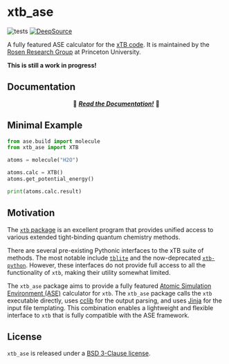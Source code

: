 # xtb_ase

![tests](https://github.com/quantum-accelerators/xtb_ase/actions/workflows/tests.yaml/badge.svg)
[![DeepSource](https://app.deepsource.com/gh/Quantum-Accelerators/xtb_ase.svg/?label=active+issues&show_trend=false&token=Gi9aDc7Mwq1l-tm5HOYETbEt)](https://app.deepsource.com/gh/Quantum-Accelerators/xtb_ase/)

A fully featured ASE calculator for the [xTB code](https://xtb-docs.readthedocs.io/en/latest/). It is maintained by the [Rosen Research Group](https://rosen.cbe.princeton.edu/) at Princeton University.

**This is still a work in progress!**

## Documentation

<p align="center">
  📖 <a href="https://quantum-accelerators.github.io/xtb_ase/"><b><i>Read the Documentation!</i></b></a> 📖
</p>

## Minimal Example

```python
from ase.build import molecule
from xtb_ase import XTB

atoms = molecule("H2O")

atoms.calc = XTB()
atoms.get_potential_energy()

print(atoms.calc.result)
```

## Motivation

The [`xtb` package](https://github.com/grimme-lab/xtb) is an excellent program that provides unified access to various extended tight-binding quantum chemistry methods.

There are several pre-existing Pythonic interfaces to the xTB suite of methods. The most notable include [`tblite`](https://github.com/tblite/tblite) and the now-deprecated [`xtb-python`](https://github.com/grimme-lab/xtb-python). However, these interfaces do not provide full access to all the functionality of `xtb`, making their utility somewhat limited.

The `xtb_ase` package aims to provide a fully featured [Atomic Simulation Environment (ASE)](https://gitlab.com/ase/ase) calculator for `xtb`. The `xtb_ase` package calls the `xtb` executable directly, uses [cclib](https://github.com/cclib/cclib) for the output parsing, and uses [Jinja](https://github.com/pallets/jinja) for the input file templating. This combination enables a lightweight and flexible interface to `xtb` that is fully compatible with the ASE framework.

## License

`xtb_ase` is released under a [BSD 3-Clause license](https://github.com/quantum-accelerators/xtb_ase/blob/main/LICENSE.md).
